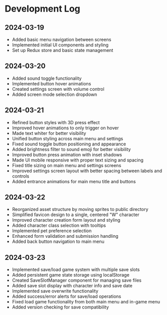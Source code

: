 # Development Log

## 2024-03-19
- Added basic menu navigation between screens
- Implemented initial UI components and styling
- Set up Redux store and basic state management

## 2024-03-20
- Added sound toggle functionality
- Implemented button hover animations
- Created settings screen with volume control
- Added screen mode selection dropdown

## 2024-03-21
- Refined button styles with 3D press effect
- Improved hover animations to only trigger on hover
- Made text whiter for better visibility
- Unified button styling across main menu and settings
- Fixed sound toggle button positioning and appearance
- Added brightness filter to sound emoji for better visibility
- Improved button press animation with inset shadows
- Made UI mobile responsive with proper text sizing and spacing
- Fixed title sizing on main menu and settings screens
- Improved settings screen layout with better spacing between labels and controls
- Added entrance animations for main menu title and buttons 

## 2024-03-22
- Reorganized asset structure by moving sprites to public directory
- Simplified favicon design to a single, centered "W" character
- Improved character creation form layout and styling
- Added character class selection with tooltips
- Implemented pet preference selection
- Enhanced form validation and submission handling
- Added back button navigation to main menu 

## 2024-03-23
- Implemented save/load game system with multiple save slots
- Added persistent game state storage using localStorage
- Created SaveSlotManager component for managing save files
- Added save slot display with character info and save date
- Implemented save overwrite functionality
- Added success/error alerts for save/load operations
- Fixed load game functionality from both main menu and in-game menu
- Added version checking for save compatibility 